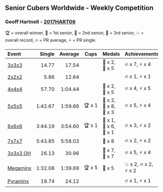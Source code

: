 ## Senior Cubers Worldwide - Weekly Competition
### Geoff Hartnell - [2017HART06](https://www.worldcubeassociation.org/persons/2017HART06)

🏆 = overall winner, 🥇 = 1st senior, 🥈 = 2nd senior, 🥉 = 3rd senior, 💥 = overall record, 🔥 = PR average, ⚡ = PR single.

| Event | Single | Average | Cups | Medals | Achievements|
| :-- | --: | --: | :--: | :-- | :-- |
| [3x3x3](geoff_hartnell/333.md) | 14.77 | 17.54 |  | <span style="white-space: nowrap">🥈 x 2</span>, <span style="white-space: nowrap">🥉 x 5</span> | <span style="white-space: nowrap">🔥 x 7</span>, <span style="white-space: nowrap">⚡ x 4</span> |
| [2x2x2](geoff_hartnell/222.md) | 5.86 | 12.64 |  |  | <span style="white-space: nowrap">🔥 x 1</span>, <span style="white-space: nowrap">⚡ x 1</span> |
| [4x4x4](geoff_hartnell/444.md) | 57.70 | 1:04.44 |  | <span style="white-space: nowrap">🥈 x 2</span>, <span style="white-space: nowrap">🥉 x 5</span> | <span style="white-space: nowrap">🔥 x 4</span>, <span style="white-space: nowrap">⚡ x 5</span> |
| [5x5x5](geoff_hartnell/555.md) | 1:42.67 | 1:59.66 | <span style="white-space: nowrap">🏆 x 1</span> | <span style="white-space: nowrap">🥇 x 2</span>, <span style="white-space: nowrap">🥈 x 8</span>, <span style="white-space: nowrap">🥉 x 3</span> | <span style="white-space: nowrap">🔥 x 5</span>, <span style="white-space: nowrap">⚡ x 4</span> |
| [6x6x6](geoff_hartnell/666.md) | 3:44.19 | 3:54.60 | <span style="white-space: nowrap">🏆 x 1</span> | <span style="white-space: nowrap">🥇 x 1</span>, <span style="white-space: nowrap">🥈 x 6</span>, <span style="white-space: nowrap">🥉 x 1</span> | <span style="white-space: nowrap">🔥 x 3</span>, <span style="white-space: nowrap">⚡ x 2</span> |
| [7x7x7](geoff_hartnell/777.md) | 5:43.85 | 5:58.03 |  | <span style="white-space: nowrap">🥈 x 8</span> | <span style="white-space: nowrap">🔥 x 2</span>, <span style="white-space: nowrap">⚡ x 2</span> |
| [3x3x3 OH](geoff_hartnell/333oh.md) | 26.13 | 30.96 |  | <span style="white-space: nowrap">🥈 x 7</span>, <span style="white-space: nowrap">🥉 x 7</span> | <span style="white-space: nowrap">🔥 x 5</span>, <span style="white-space: nowrap">⚡ x 4</span> |
| [Megaminx](geoff_hartnell/minx.md) | 1:32.08 | 1:39.69 | <span style="white-space: nowrap">🏆 x 5</span> | <span style="white-space: nowrap">🥇 x 5</span> | <span style="white-space: nowrap">💥 x 2</span>, <span style="white-space: nowrap">🔥 x 2</span>, <span style="white-space: nowrap">⚡ x 2</span> |
| [Pyraminx](geoff_hartnell/pyram.md) | 19.74 | 24.12 |  |  | <span style="white-space: nowrap">🔥 x 1</span>, <span style="white-space: nowrap">⚡ x 1</span> |

<!-- Global site tag (gtag.js) - Google Analytics -->
<script async src="https://www.googletagmanager.com/gtag/js?id=UA-86348435-3"></script>
<script>window.dataLayer = window.dataLayer || []; function gtag() {dataLayer.push(arguments);} gtag('js', new Date()); gtag('config', 'UA-86348435-3');</script>
